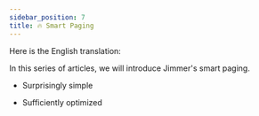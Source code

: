 ```yaml
---
sidebar_position: 7
title: 🔥 Smart Paging
---
```


Here is the English translation:

In this series of articles, we will introduce Jimmer's smart paging.

-   Surprisingly simple

-   Sufficiently optimized